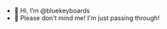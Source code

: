 - 👋 Hi, I’m @bluekeyboards
- 🏃 Please don't mind me! I'm just passing through!

<!---
bluekeyboards/bluekeyboards is a ✨ special ✨ repository because its `README.md` (this file) appears on your GitHub profile.
You can click the Preview link to take a look at your changes.
--->
